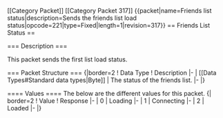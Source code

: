 \[\[Category Packet\]\] \[\[Category Packet 317\]\]
{{packet\|name=Friends list status\|description=Sends the friends list
load status\|opcode=221\|type=Fixed\|length=1\|revision=317}} == Friends
List Status ==

=== Description ===

This packet sends the first list load status.

=== Packet Structure === {\|border=2 ! Data Type ! Description \|- \|
\[\[Data Types\#Standard data types\|Byte\]\] \| The status of the
friends list. \|- \|}

==== Values ==== The below are the different values for this packet. {\|
border=2 ! Value ! Response \|- \| 0 \| Loading \|- \| 1 \| Connecting
\|- \| 2 \| Loaded \|- \|}
